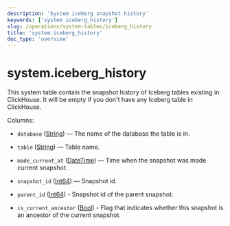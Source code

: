 ```yaml
---
description: 'System iceberg snapshot history'
keywords: ['system iceberg_history']
slug: /operations/system-tables/iceberg_history
title: 'system.iceberg_history'
doc_type: 'overview'
---
```


# system.iceberg_history

This system table contain the snapshot history of Iceberg tables existing in ClickHouse. It will be empty if you don't have any Iceberg table in ClickHouse.

Columns:

- `database` ([String](../../sql-reference/data-types/string.md)) — The name of the database the table is in.

- `table` ([String](../../sql-reference/data-types/string.md)) — Table name.

- `made_current_at` ([DateTime](../../sql-reference/data-types/uuid.md)) — Time when the snapshot was made current snapshot.

- `snapshot_id` ([Int64](../../sql-reference/data-types/int-uint.md)) — Snapshot id.

- `parent_id` ([Int64](../../sql-reference/data-types/int-uint.md)) - Snapshot id of the parent snapshot.

- `is_current_ancestor` ([Bool](../../sql-reference/data-types/boolean.md)) - Flag that indicates whether this snapshot is an ancestor of the current snapshot.
